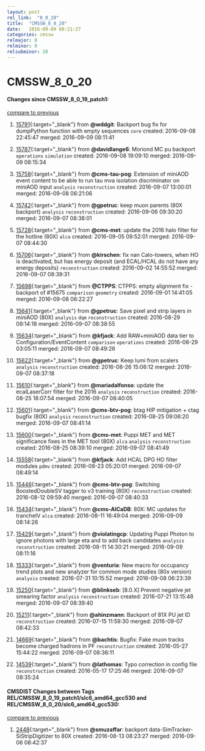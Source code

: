 ```yaml
---
layout: post
rel_link:  "8_0_20"
title:  "CMSSW_8_0_20"
date:   2016-09-09 08:21:27
categories: cmssw
relmajor: 8
relminor: 0
relsubminor: 20
---
```


# CMSSW_8_0_20
#### Changes since CMSSW_8_0_19_patch1:

[compare to previous](https://github.com/cms-sw/cmssw/compare/CMSSW_8_0_19_patch1...CMSSW_8_0_20)



1. [15791](http://github.com/cms-sw/cmssw/pull/15791){:target="_blank"}  from **@wddgit**: Backport bug fix for dumpPython function with empty sequences `core`  created: 2016-09-08 22:45:47 merged: 2016-09-09 08:11:41

2. [15787](http://github.com/cms-sw/cmssw/pull/15787){:target="_blank"}  from **@davidlange6**: Moriond MC pu backport `operations`  `simulation`  created: 2016-09-08 19:09:10 merged: 2016-09-09 08:15:34

3. [15758](http://github.com/cms-sw/cmssw/pull/15758){:target="_blank"}  from **@cms-tau-pog**: Extension of miniAOD event content to be able to run tau mva isolation discriminator on miniAOD input `analysis`  `reconstruction`  created: 2016-09-07 13:00:01 merged: 2016-09-08 06:21:06

4. [15742](http://github.com/cms-sw/cmssw/pull/15742){:target="_blank"}  from **@gpetruc**: keep muon parents (80X backport) `analysis`  `reconstruction`  created: 2016-09-06 09:30:20 merged: 2016-09-07 08:38:01

5. [15728](http://github.com/cms-sw/cmssw/pull/15728){:target="_blank"}  from **@cms-met**: update the 2016 halo filter for the hotline (80X) `alca`  created: 2016-09-05 09:52:01 merged: 2016-09-07 08:44:30

6. [15706](http://github.com/cms-sw/cmssw/pull/15706){:target="_blank"}  from **@kirschen**: fix nan Calo-towers, when HO is deactivated, but has energy deposit (and ECAL/HCAL do not have any energy deposits)  `reconstruction`  created: 2016-09-02 14:55:52 merged: 2016-09-07 08:39:31

7. [15698](http://github.com/cms-sw/cmssw/pull/15698){:target="_blank"}  from **@CTPPS**: CTPPS: empty alignment fix - backport of #15675 `comparison`  `geometry`  created: 2016-09-01 14:41:05 merged: 2016-09-08 06:22:27

8. [15641](http://github.com/cms-sw/cmssw/pull/15641){:target="_blank"}  from **@gpetruc**: Save pixel and strip layers in miniAOD (80X) `analysis`  `dqm`  `reconstruction`  created: 2016-08-29 09:14:18 merged: 2016-09-07 08:38:55

9. [15634](http://github.com/cms-sw/cmssw/pull/15634){:target="_blank"}  from **@kfjack**: Add RAW+miniAOD data tier to Configuration/EventContent `comparison`  `operations`  created: 2016-08-29 03:05:11 merged: 2016-09-07 08:49:26

10. [15622](http://github.com/cms-sw/cmssw/pull/15622){:target="_blank"}  from **@gpetruc**: Keep lumi from scalers `analysis`  `reconstruction`  created: 2016-08-26 15:06:12 merged: 2016-09-07 08:37:18

11. [15610](http://github.com/cms-sw/cmssw/pull/15610){:target="_blank"}  from **@mariadalfonso**: update the ecalLaserCorr filter for the 2016 `analysis`  `reconstruction`  created: 2016-08-25 18:07:54 merged: 2016-09-07 08:40:05

12. [15601](http://github.com/cms-sw/cmssw/pull/15601){:target="_blank"}  from **@cms-btv-pog**: btag HIP mitigation + ctag bugfix (80X) `analysis`  `reconstruction`  created: 2016-08-25 09:06:20 merged: 2016-09-07 08:41:14

13. [15600](http://github.com/cms-sw/cmssw/pull/15600){:target="_blank"}  from **@cms-met**: Puppi MET and MET significance fixes in the MET tool (80X) `alca`  `analysis`  `reconstruction`  created: 2016-08-25 08:39:10 merged: 2016-09-07 08:41:49

14. [15558](http://github.com/cms-sw/cmssw/pull/15558){:target="_blank"}  from **@kfjack**: Add HCAL DPG HO filter modules `pdmv`  created: 2016-08-23 05:20:01 merged: 2016-09-07 08:49:14

15. [15446](http://github.com/cms-sw/cmssw/pull/15446){:target="_blank"}  from **@cms-btv-pog**: Switching BoostedDoubleSV tagger to v3 training (80X) `reconstruction`  created: 2016-08-12 09:59:40 merged: 2016-09-07 08:40:33

16. [15434](http://github.com/cms-sw/cmssw/pull/15434){:target="_blank"}  from **@cms-AlCaDB**: 80X: MC updates for trancheIV `alca`  created: 2016-08-11 16:49:04 merged: 2016-09-09 08:14:26

17. [15429](http://github.com/cms-sw/cmssw/pull/15429){:target="_blank"}  from **@violatingcp**: Updating Puppi Photon to ignore photons with large eta and to add back candidates `analysis`  `reconstruction`  created: 2016-08-11 14:30:21 merged: 2016-09-09 08:11:16

18. [15333](http://github.com/cms-sw/cmssw/pull/15333){:target="_blank"}  from **@venturia**: New macro for occupancy trend plots and new analyzer for common mode studies (80x version) `analysis`  created: 2016-07-31 10:15:52 merged: 2016-09-08 06:23:39

19. [15250](http://github.com/cms-sw/cmssw/pull/15250){:target="_blank"}  from **@blinkseb**: [8.0.X] Prevent negative jet smearing factor `analysis`  `reconstruction`  created: 2016-07-21 13:15:48 merged: 2016-09-07 08:39:40

20. [15211](http://github.com/cms-sw/cmssw/pull/15211){:target="_blank"}  from **@ahinzmann**: Backport of 81X PU jet ID `reconstruction`  created: 2016-07-15 11:59:30 merged: 2016-09-07 08:42:33

21. [14669](http://github.com/cms-sw/cmssw/pull/14669){:target="_blank"}  from **@bachtis**: Bugfix: Fake muon tracks become charged hadrons in PF  `reconstruction`  created: 2016-05-27 15:44:22 merged: 2016-09-07 08:36:11

22. [14539](http://github.com/cms-sw/cmssw/pull/14539){:target="_blank"}  from **@lathomas**: Typo correction in config file `reconstruction`  created: 2016-05-17 17:25:46 merged: 2016-09-07 08:35:24

#### CMSDIST Changes between Tags REL/CMSSW_8_0_19_patch1/slc6_amd64_gcc530 and REL/CMSSW_8_0_20/slc6_amd64_gcc530:

[compare to previous](https://github.com/cms-sw/cmsdist/compare/REL/CMSSW_8_0_19_patch1/slc6_amd64_gcc530...REL/CMSSW_8_0_20/slc6_amd64_gcc530)



1. [2448](http://github.com/cms-sw/cmsdist/pull/2448){:target="_blank"}  from **@smuzaffar**: backport data-SimTracker-SiStripDigitizer to 80X created: 2016-08-13 08:23:27 merged: 2016-09-06 08:42:37
